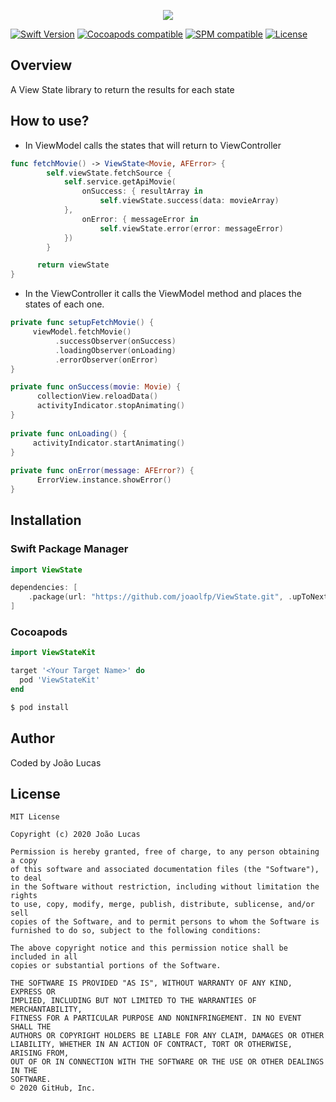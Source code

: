 <p align="center">
    <img src="https://github.com/joaolfp/ViewState/blob/master/logo/logo.png">
</p>

[![Swift Version](https://img.shields.io/badge/Swift-5.0.x-orange.svg)]()
[![Cocoapods compatible](https://img.shields.io/cocoapods/v/ViewStateKit.svg)](https://cocoapods.org/pods/ViewStateKit)
[![SPM compatible](https://img.shields.io/badge/SPM-compatible-brightgreen)](https://swift.org/package-manager)
[![License](https://img.shields.io/github/license/joaolfp/ViewState.svg)](https://github.com/joaolfp/ViewState/blob/master/LICENSE)

## Overview

A View State library to return the results for each state

## How to use?

- In ViewModel calls the states that will return to ViewController

```swift
func fetchMovie() -> ViewState<Movie, AFError> {
        self.viewState.fetchSource {
            self.service.getApiMovie(
                onSuccess: { resultArray in
                    self.viewState.success(data: movieArray)
            },
                onError: { messageError in
                    self.viewState.error(error: messageError)
            })
        }

      return viewState
}
```
- In the ViewController it calls the ViewModel method and places the states of each one.

``` swift
private func setupFetchMovie() {
     viewModel.fetchMovie()
          .successObserver(onSuccess)
          .loadingObserver(onLoading)
          .errorObserver(onError)
}
```

``` swift
private func onSuccess(movie: Movie) {
      collectionView.reloadData()
      activityIndicator.stopAnimating()
}
    
private func onLoading() {
     activityIndicator.startAnimating()
}
    
private func onError(message: AFError?) {
      ErrorView.instance.showError()
}
```

## Installation

### Swift Package Manager

```swift
import ViewState
```

```swift
dependencies: [
    .package(url: "https://github.com/joaolfp/ViewState.git", .upToNextMajor(from: "1.0.3"))
]
```

### Cocoapods

```swift
import ViewStateKit
```

```ruby
target '<Your Target Name>' do
  pod 'ViewStateKit'
end
```

```bash
$ pod install
```

## Author
Coded by João Lucas

## License

```
MIT License

Copyright (c) 2020 João Lucas

Permission is hereby granted, free of charge, to any person obtaining a copy
of this software and associated documentation files (the "Software"), to deal
in the Software without restriction, including without limitation the rights
to use, copy, modify, merge, publish, distribute, sublicense, and/or sell
copies of the Software, and to permit persons to whom the Software is
furnished to do so, subject to the following conditions:

The above copyright notice and this permission notice shall be included in all
copies or substantial portions of the Software.

THE SOFTWARE IS PROVIDED "AS IS", WITHOUT WARRANTY OF ANY KIND, EXPRESS OR
IMPLIED, INCLUDING BUT NOT LIMITED TO THE WARRANTIES OF MERCHANTABILITY,
FITNESS FOR A PARTICULAR PURPOSE AND NONINFRINGEMENT. IN NO EVENT SHALL THE
AUTHORS OR COPYRIGHT HOLDERS BE LIABLE FOR ANY CLAIM, DAMAGES OR OTHER
LIABILITY, WHETHER IN AN ACTION OF CONTRACT, TORT OR OTHERWISE, ARISING FROM,
OUT OF OR IN CONNECTION WITH THE SOFTWARE OR THE USE OR OTHER DEALINGS IN THE
SOFTWARE.
© 2020 GitHub, Inc.
```
